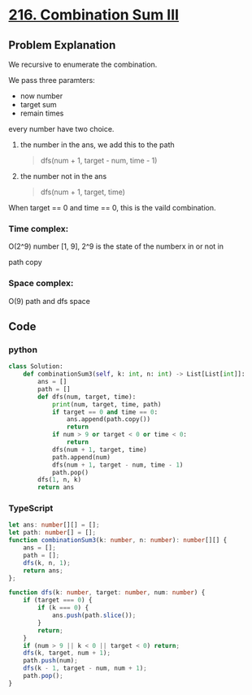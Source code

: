 # [216. Combination Sum III](https://leetcode.cn/problems/combination-sum-iii/description/?envType=daily-question&envId=2024-04-21)



## Problem Explanation
We recursive to enumerate the combination.

We pass three paramters:
+ now number
+ target sum
+ remain times

every number have two choice.
1. the number in the ans, we add this to the path
   >dfs(num + 1, target - num, time - 1)
2. the number not in the ans
   > dfs(num + 1, target, time)

When target == 0 and time == 0, this is the vaild combination.


### Time complex:
O(2^9)
number [1, 9], 2^9 is the state of the numberx in or not in

path copy
### Space complex:
O(9)
path and dfs space

## Code

### python
```python
class Solution:
    def combinationSum3(self, k: int, n: int) -> List[List[int]]:
        ans = []
        path = []
        def dfs(num, target, time):
            print(num, target, time, path)
            if target == 0 and time == 0:
                ans.append(path.copy())
                return
            if num > 9 or target < 0 or time < 0:
                return
            dfs(num + 1, target, time)
            path.append(num)
            dfs(num + 1, target - num, time - 1)
            path.pop()
        dfs(1, n, k)
        return ans

```

### TypeScript
```TypeScript
let ans: number[][] = [];
let path: number[] = [];
function combinationSum3(k: number, n: number): number[][] {
    ans = [];
    path = [];
    dfs(k, n, 1);
    return ans;
};

function dfs(k: number, target: number, num: number) {
    if (target === 0) {
        if (k === 0) {
            ans.push(path.slice());
        }
        return;
    }
    if (num > 9 || k < 0 || target < 0) return;
    dfs(k, target, num + 1);
    path.push(num);
    dfs(k - 1, target - num, num + 1);
    path.pop();
}

```